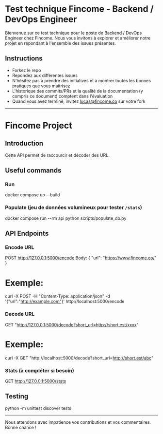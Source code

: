 # Test technique Fincome - Backend / DevOps Engineer

Bienvenue sur ce test technique pour le poste de Backend / DevOps Engineer chez Fincome. Nous vous invitons à explorer et améliorer notre projet en répondant à l'ensemble des issues présentes.


## Instructions
- Forkez le repo
- Repondez aux différentes issues
- N'hésitez pas à prendre des initiatives et à montrer toutes les bonnes pratiques que vous maitrisez
- L'historique des commits/PRs et la qualité de la documentation (y compris ce document) comptent dans l'évaluation
- Quand vous avez terminé, invitez lucas@fincome.co sur votre fork

---

# Fincome Project

## Introduction
Cette API permet de raccourcir et décoder des URL.

## Useful commands

### Run

docker compose up --build

### Populate (jeu de données volumineux pour tester `/stats`)
docker compose run --rm api python scripts/populate_db.py


## API Endpoints

### Encode URL

POST http://127.0.0.1:5000/encode
Body:
{
  "url": "https://www.fincome.co/"
}
# Exemple:
curl -X POST -H "Content-Type: application/json" -d '{"url":"http://example.com"}' http://localhost:5000/encode

### Decode URL

GET "http://127.0.0.1:5000/decode?short_url=http://short.est/xxxx"
# Exemple:
curl -X GET "http://localhost:5000/decode?short_url=http://short.est/abc"

### Stats (à compléter si besoin)

GET http://127.0.0.1:5000/stats

## Testing

python -m unittest discover tests

---

Nous attendons avec impatience vos contributions et vos commentaires. Bonne chance !
